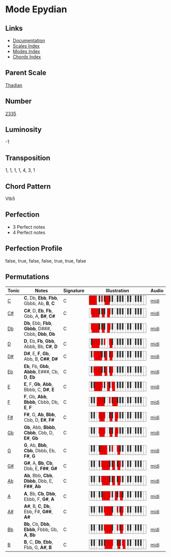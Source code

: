 # Mode Epydian

## Links

- [Documentation](README.md)
- [Scales Index](Scales.md)
- [Modes Index](Modes.md)
- [Chords Index](Chords.md)

## Parent Scale

[Thadian](ScaleThadian.md)

## Number

[2335](https://ianring.com/musictheory/scales/2335)

## Luminosity

-1

## Transposition

1, 1, 1, 1, 4, 3, 1

## Chord Pattern

VIb5

## Perfection

- 3 Perfect notes
- 4 Perfect notes

## Perfection Profile

false, true, false, false, true, true, false

## Permutations

| Tonic | Notes | Signature | Illustration | Audio |
|-------|-------|-----------|--------------|-------|
| [C](ModeCNaturalEpydian.md) | **C**, Db, **Ebb**, **Fbb**, Gbbb, Ab, **B**, **C** | C | ![CNaturalEpydian](ModeCNaturalEpydian.png) | [midi](https://github.com/edipermadi/music/blob/main/docs/ModeCNaturalEpydian.mid?raw=true) |
| [C#](ModeCSharpEpydian.md) | **C#**, D, **Eb**, **Fb**, Gbb, A, **B#**, **C#** | C | ![CSharpEpydian](ModeCSharpEpydian.png) | [midi](https://github.com/edipermadi/music/blob/main/docs/ModeCSharpEpydian.mid?raw=true) |
| [Db](ModeDFlatEpydian.md) | **Db**, Ebb, **Fbb**, **Gbbb**, D###, Cbbb, **Dbb**, **Db** | C | ![DFlatEpydian](ModeDFlatEpydian.png) | [midi](https://github.com/edipermadi/music/blob/main/docs/ModeDFlatEpydian.mid?raw=true) |
| [D](ModeDNaturalEpydian.md) | **D**, Eb, **Fb**, **Gbb**, Abbb, Bb, **C#**, **D** | C | ![DNaturalEpydian](ModeDNaturalEpydian.png) | [midi](https://github.com/edipermadi/music/blob/main/docs/ModeDNaturalEpydian.mid?raw=true) |
| [D#](ModeDSharpEpydian.md) | **D#**, E, **F**, **Gb**, Abb, B, **C##**, **D#** | C | ![DSharpEpydian](ModeDSharpEpydian.png) | [midi](https://github.com/edipermadi/music/blob/main/docs/ModeDSharpEpydian.mid?raw=true) |
| [Eb](ModeEFlatEpydian.md) | **Eb**, Fb, **Gbb**, **Abbb**, E###, Cb, **D**, **Eb** | C | ![EFlatEpydian](ModeEFlatEpydian.png) | [midi](https://github.com/edipermadi/music/blob/main/docs/ModeEFlatEpydian.mid?raw=true) |
| [E](ModeENaturalEpydian.md) | **E**, F, **Gb**, **Abb**, Bbbb, C, **D#**, **E** | C | ![ENaturalEpydian](ModeENaturalEpydian.png) | [midi](https://github.com/edipermadi/music/blob/main/docs/ModeENaturalEpydian.mid?raw=true) |
| [F](ModeFNaturalEpydian.md) | **F**, Gb, **Abb**, **Bbbb**, Cbbb, Db, **E**, **F** | C | ![FNaturalEpydian](ModeFNaturalEpydian.png) | [midi](https://github.com/edipermadi/music/blob/main/docs/ModeFNaturalEpydian.mid?raw=true) |
| [F#](ModeFSharpEpydian.md) | **F#**, G, **Ab**, **Bbb**, Cbb, D, **E#**, **F#** | C | ![FSharpEpydian](ModeFSharpEpydian.png) | [midi](https://github.com/edipermadi/music/blob/main/docs/ModeFSharpEpydian.mid?raw=true) |
| [Gb](ModeGFlatEpydian.md) | **Gb**, Abb, **Bbbb**, **Cbbb**, Cbb, D, **E#**, **Gb** | C | ![GFlatEpydian](ModeGFlatEpydian.png) | [midi](https://github.com/edipermadi/music/blob/main/docs/ModeGFlatEpydian.mid?raw=true) |
| [G](ModeGNaturalEpydian.md) | **G**, Ab, **Bbb**, **Cbb**, Dbbb, Eb, **F#**, **G** | C | ![GNaturalEpydian](ModeGNaturalEpydian.png) | [midi](https://github.com/edipermadi/music/blob/main/docs/ModeGNaturalEpydian.mid?raw=true) |
| [G#](ModeGSharpEpydian.md) | **G#**, A, **Bb**, **Cb**, Dbb, E, **F##**, **G#** | C | ![GSharpEpydian](ModeGSharpEpydian.png) | [midi](https://github.com/edipermadi/music/blob/main/docs/ModeGSharpEpydian.mid?raw=true) |
| [Ab](ModeAFlatEpydian.md) | **Ab**, Bbb, **Cbb**, **Dbbb**, Dbb, E, **F##**, **Ab** | C | ![AFlatEpydian](ModeAFlatEpydian.png) | [midi](https://github.com/edipermadi/music/blob/main/docs/ModeAFlatEpydian.mid?raw=true) |
| [A](ModeANaturalEpydian.md) | **A**, Bb, **Cb**, **Dbb**, Ebbb, F, **G#**, **A** | C | ![ANaturalEpydian](ModeANaturalEpydian.png) | [midi](https://github.com/edipermadi/music/blob/main/docs/ModeANaturalEpydian.mid?raw=true) |
| [A#](ModeASharpEpydian.md) | **A#**, B, **C**, **Db**, Ebb, F#, **G##**, **A#** | C | ![ASharpEpydian](ModeASharpEpydian.png) | [midi](https://github.com/edipermadi/music/blob/main/docs/ModeASharpEpydian.mid?raw=true) |
| [Bb](ModeBFlatEpydian.md) | **Bb**, Cb, **Dbb**, **Ebbb**, Fbbb, Gb, **A**, **Bb** | C | ![BFlatEpydian](ModeBFlatEpydian.png) | [midi](https://github.com/edipermadi/music/blob/main/docs/ModeBFlatEpydian.mid?raw=true) |
| [B](ModeBNaturalEpydian.md) | **B**, C, **Db**, **Ebb**, Fbb, G, **A#**, **B** | C | ![BNaturalEpydian](ModeBNaturalEpydian.png) | [midi](https://github.com/edipermadi/music/blob/main/docs/ModeBNaturalEpydian.mid?raw=true) |
